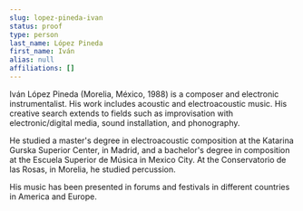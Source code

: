 ```yaml
---
slug: lopez-pineda-ivan
status: proof
type: person
last_name: López Pineda
first_name: Iván
alias: null
affiliations: []
---
```


Iván López Pineda (Morelia, México, 1988) is a composer and electronic instrumentalist. His work includes acoustic and electroacoustic music. His creative search extends to fields such as improvisation with electronic/digital media, sound installation, and phonography.

He studied a master's degree in electroacoustic composition at the Katarina Gurska Superior Center, in Madrid, and a bachelor's degree in composition at the Escuela Superior de Música in Mexico City. At the Conservatorio de las Rosas, in Morelia, he studied percussion.

His music has been presented in forums and festivals in different countries in America and Europe.